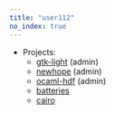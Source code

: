 ```yaml
---
title: "user112"
no_index: true
---
```


* Projects:
  * [gtk-light](/projects/gtk-light/) (admin)
  * [newhope](/projects/newhope/) (admin)
  * [ocaml-hdf](/projects/ocaml-hdf/) (admin)
  * [batteries](/projects/batteries/)
  * [cairo](/projects/cairo/)
